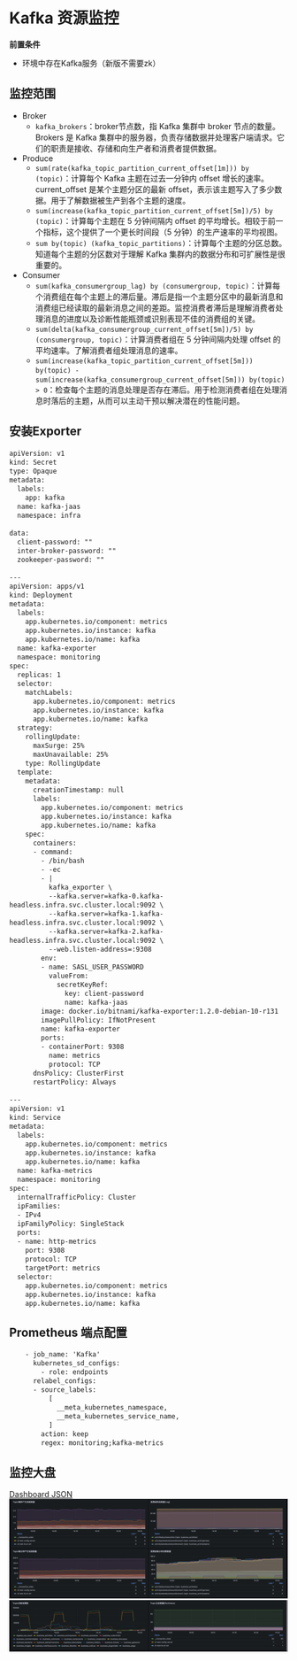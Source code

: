 # Kafka 资源监控

**前置条件**
- 环境中存在Kafka服务（新版不需要zk）

## 监控范围

- Broker
    - `kafka_brokers`：broker节点数，指 Kafka 集群中 broker 节点的数量。Brokers 是 Kafka 集群中的服务器，负责存储数据并处理客户端请求。它们的职责是接收、存储和向生产者和消费者提供数据。
- Produce
    - `sum(rate(kafka_topic_partition_current_offset[1m])) by (topic)`：计算每个 Kafka 主题在过去一分钟内 offset 增长的速率。current_offset 是某个主题分区的最新 offset，表示该主题写入了多少数据。用于了解数据被生产到各个主题的速度。
    - `sum(increase(kafka_topic_partition_current_offset[5m])/5) by (topic)`：计算每个主题在 5 分钟间隔内 offset 的平均增长。相较于前一个指标，这个提供了一个更长时间段（5 分钟）的生产速率的平均视图。
    - `sum by(topic) (kafka_topic_partitions)`：计算每个主题的分区总数。知道每个主题的分区数对于理解 Kafka 集群内的数据分布和可扩展性是很重要的。
- Consumer
    - `sum(kafka_consumergroup_lag) by (consumergroup, topic)`：计算每个消费组在每个主题上的滞后量。滞后是指一个主题分区中的最新消息和消费组已经读取的最新消息之间的差距。监控消费者滞后是理解消费者处理消息的进度以及诊断性能瓶颈或识别表现不佳的消费组的关键。
    - `sum(delta(kafka_consumergroup_current_offset[5m])/5) by (consumergroup, topic)`：计算消费者组在 5 分钟间隔内处理 offset 的平均速率。了解消费者组处理消息的速率。
    - `sum(increase(kafka_topic_partition_current_offset[5m])) by(topic) - sum(increase(kafka_consumergroup_current_offset[5m])) by(topic) > 0`：检查每个主题的消息处理是否存在滞后。用于检测消费者组在处理消息时落后的主题，从而可以主动干预以解决潜在的性能问题。

## 安装Exporter
``` 
apiVersion: v1
kind: Secret
type: Opaque
metadata:
  labels:
    app: kafka
  name: kafka-jaas
  namespace: infra

data:
  client-password: ""
  inter-broker-password: ""
  zookeeper-password: ""

---
apiVersion: apps/v1
kind: Deployment
metadata:
  labels:
    app.kubernetes.io/component: metrics
    app.kubernetes.io/instance: kafka
    app.kubernetes.io/name: kafka
  name: kafka-exporter
  namespace: monitoring
spec:
  replicas: 1
  selector:
    matchLabels:
      app.kubernetes.io/component: metrics
      app.kubernetes.io/instance: kafka
      app.kubernetes.io/name: kafka
  strategy:
    rollingUpdate:
      maxSurge: 25%
      maxUnavailable: 25%
    type: RollingUpdate
  template:
    metadata:
      creationTimestamp: null
      labels:
        app.kubernetes.io/component: metrics
        app.kubernetes.io/instance: kafka
        app.kubernetes.io/name: kafka
    spec:
      containers:
      - command:
        - /bin/bash
        - -ec
        - |
          kafka_exporter \
          --kafka.server=kafka-0.kafka-headless.infra.svc.cluster.local:9092 \
          --kafka.server=kafka-1.kafka-headless.infra.svc.cluster.local:9092 \
          --kafka.server=kafka-2.kafka-headless.infra.svc.cluster.local:9092 \
          --web.listen-address=:9308
        env:
        - name: SASL_USER_PASSWORD
          valueFrom:
            secretKeyRef:
              key: client-password
              name: kafka-jaas
        image: docker.io/bitnami/kafka-exporter:1.2.0-debian-10-r131
        imagePullPolicy: IfNotPresent
        name: kafka-exporter
        ports:
        - containerPort: 9308
          name: metrics
          protocol: TCP
      dnsPolicy: ClusterFirst
      restartPolicy: Always

---
apiVersion: v1
kind: Service
metadata:
  labels:
    app.kubernetes.io/component: metrics
    app.kubernetes.io/instance: kafka
    app.kubernetes.io/name: kafka
  name: kafka-metrics
  namespace: monitoring
spec:
  internalTrafficPolicy: Cluster
  ipFamilies:
  - IPv4
  ipFamilyPolicy: SingleStack
  ports:
  - name: http-metrics
    port: 9308
    protocol: TCP
    targetPort: metrics
  selector:
    app.kubernetes.io/component: metrics
    app.kubernetes.io/instance: kafka
    app.kubernetes.io/name: kafka
```

## Prometheus 端点配置
``` 
    - job_name: 'Kafka'
      kubernetes_sd_configs:
        - role: endpoints
      relabel_configs:
      - source_labels:
          [
            __meta_kubernetes_namespace,
            __meta_kubernetes_service_name,
          ]
        action: keep
        regex: monitoring;kafka-metrics
```

## 监控大盘

[Dashboard JSON](../Dashboard/kafka.json)
![img.png](img/kafka-img.png)
![img_1.png](img/kafka-img_1.png)